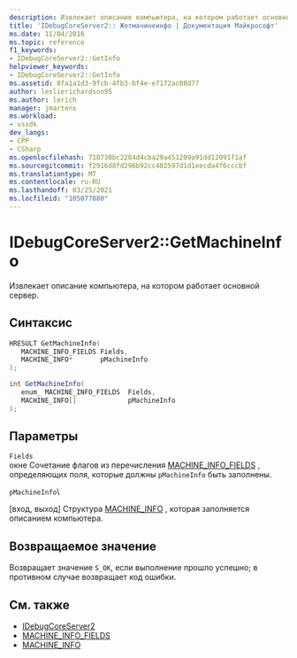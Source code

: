 ```yaml
---
description: Извлекает описание компьютера, на котором работает основной сервер.
title: 'IDebugCoreServer2:: Жетмачинеинфо | Документация Майкрософт'
ms.date: 11/04/2016
ms.topic: reference
f1_keywords:
- IDebugCoreServer2::GetInfo
helpviewer_keywords:
- IDebugCoreServer2::GetInfo
ms.assetid: 8fa1a1d3-9fcb-4fb3-bf4e-e7172ac08d77
author: leslierichardson95
ms.author: lerich
manager: jmartens
ms.workload:
- vssdk
dev_langs:
- CPP
- CSharp
ms.openlocfilehash: 710738bc2284d4cba29a451209a91dd12091f1af
ms.sourcegitcommit: f2916d8fd296b92cc402597d1d1eecda4f6cccbf
ms.translationtype: MT
ms.contentlocale: ru-RU
ms.lasthandoff: 03/25/2021
ms.locfileid: "105077880"
---
```

# <a name="idebugcoreserver2getmachineinfo"></a>IDebugCoreServer2::GetMachineInfo
Извлекает описание компьютера, на котором работает основной сервер.

## <a name="syntax"></a>Синтаксис

```cpp
HRESULT GetMachineInfo( 
   MACHINE_INFO_FIELDS Fields,
   MACHINE_INFO*       pMachineInfo
);
```

```csharp
int GetMachineInfo( 
   enum_ MACHINE_INFO_FIELDS  Fields,
   MACHINE_INFO[]             pMachineInfo
);
```

## <a name="parameters"></a>Параметры
`Fields`\
окне Сочетание флагов из перечисления [MACHINE_INFO_FIELDS](../../../extensibility/debugger/reference/machine-info-fields.md) , определяющих поля, которые должны `pMachineInfo` быть заполнены.

 `pMachineInfo`\

 [вход, выход] Структура [MACHINE_INFO](../../../extensibility/debugger/reference/machine-info.md) , которая заполняется описанием компьютера.

## <a name="return-value"></a>Возвращаемое значение
 Возвращает значение `S_OK`, если выполнение прошло успешно; в противном случае возвращает код ошибки.

## <a name="see-also"></a>См. также
- [IDebugCoreServer2](../../../extensibility/debugger/reference/idebugcoreserver2.md)
- [MACHINE_INFO_FIELDS](../../../extensibility/debugger/reference/machine-info-fields.md)
- [MACHINE_INFO](../../../extensibility/debugger/reference/machine-info.md)
